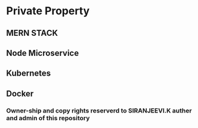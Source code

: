 # Private Property

## MERN STACK

## Node Microservice

## Kubernetes

## Docker

### Owner-ship and copy rights reserverd to SIRANJEEVI.K auther and admin of this repository